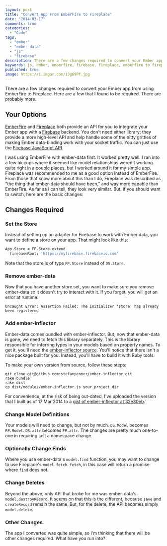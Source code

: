 ```yaml
---
layout: post
title: "Convert App From EmberFire to Fireplace"
date: "2014-03-17"
comments: true
categories:
  - "Code"
tags:
  - "ember"
  - "ember-data"
  - "js"
  - "firebase"
description: There are a few changes required to convert your Ember app from using EmberFire to Fireplace.  Here are those I've found.
keywords: js, ember, emberfire, firebase, fireplace, emberfire to fireplace, ember-data
published: true
image: https://i.imgur.com/1Jg69Pf.jpg
---
```


There are a few changes required to convert your Ember app from using EmberFire to Fireplace.  Here are a few that I found to be required.  There are probably more.

<!--more-->

## Your Options

[EmberFire](https://github.com/firebase/emberFire) and [Fireplace](https://github.com/rlivsey/fireplace) both provide an API for you to integrate your Ember app with a [Firebase](https://www.firebase.com/) backend.  You don't need either library; they provide a more high-level API and help handle some of the nitty gritties of making Ember data-binding work with your socket traffic.  You can just use the [Firebase JavaScript API](https://www.firebase.com/docs/javascript/firebase/index.html).

I was using EmberFire with ember-data first.  It worked pretty well.  I ran into a few hiccups where it seemed like model relationships weren't working quite right in a couple places, but I worked around it for my simple app.  Fireplace was recommended to me as a good option instead of EmberFire.  From those that know more about this than I do, Fireplace was described as "the thing that ember-data should have been," and way more capable than EmberFire.  As far as I can tell, they look very similar.  But, if you should want to switch, here are the basic changes:

## Changes Required

### Set the Store

Instead of setting up an adapter for Firebase to work with Ember data, you want to define a store on your app.  That might look like this:

```coffeescript
App.Store = FP.Store.extend
  firebaseRoot: 'https://myfirebase.firebaseio.com'
```

Note that the store is of type `FP.Store` instead of `DS.Store`.

### Remove ember-data

Now that you have another store set, you want to make sure you remove ember-data so it doesn't try to interact with it.  If you forget, you will get an error at runtime:

```
Uncaught Error: Assertion Failed: The initializer 'store' has already been registered
```

### Add ember-inflector

Ember-data comes bundled with ember-inflector.  But, now that ember-data is gone, we need to fetch this library separately.  This is the library responsible for inferring types in your models based on property names.  To get it, you'll need the [ember-inflector source](https://github.com/stefanpenner/ember-inflector).  You'll notice that there isn't a nice package built for you.  Instead, you'll have to build it with Ruby tools.

To make your own version from source, follow these steps:

```
git clone git@github.com:stefanpenner/ember-inflector.git
rake bundle
rake dist
cp dist/modules/ember-inflector.js your_project_dir
```

For convenience, at the risk of being out-dated, I've uploaded the version that I built as of 17 Mar 2014 to a [gist of ember-inflector at 32e30eb](https://gist.github.com/jaketrent/9621891).`

### Change Model Definitions

Your models will need to change, but not by much.  `DS.Model` becomes `FP.Model`.  `DS.attr` becomes `FP.attr`.  The changes are pretty much one-to-one in requiring just a namespace change.

### Optionally Change Finds

Where you use ember-data's `model.find` function, you may want to change to use Fireplace's `model.fetch`.  `fetch`, in this case will return a promise where `find` does not.

### Change Deletes

Beyond the above, only API that broke for me was ember-data's `model.destroyRecord`.  It seems on that this is the different, because `save` and `createRecord` remain the same.  But, for the delete, the API becomes simply `model.delete`.

### Other Changes

The app I converted was quite simple, so I'm thinking that there will be other changes required.  What have you run into?

